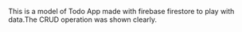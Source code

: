 This is a model of Todo App made with firebase firestore to play with data.The CRUD operation was shown clearly.

